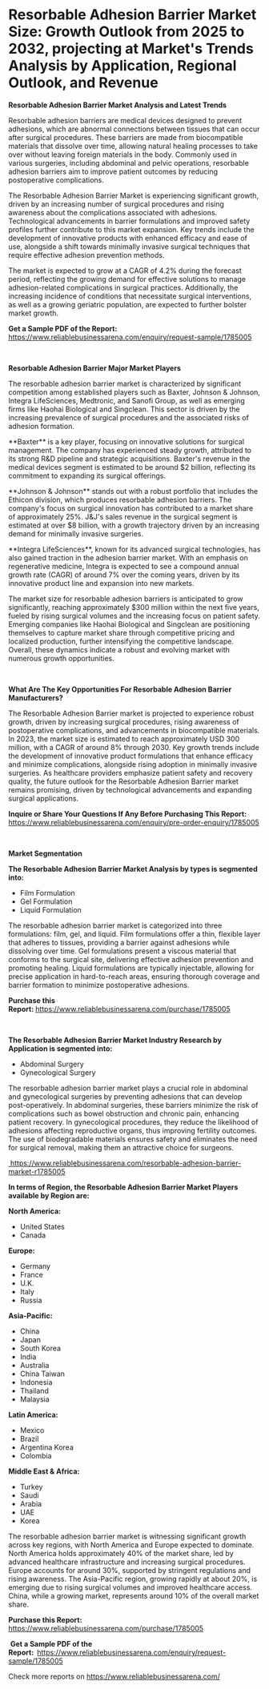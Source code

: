 <p><h1>Resorbable Adhesion Barrier Market Size: Growth Outlook from 2025 to 2032, projecting at Market's Trends Analysis by Application, Regional Outlook, and Revenue</h1></p><p><strong>Resorbable Adhesion Barrier Market Analysis and Latest Trends</strong></p>
<p><p>Resorbable adhesion barriers are medical devices designed to prevent adhesions, which are abnormal connections between tissues that can occur after surgical procedures. These barriers are made from biocompatible materials that dissolve over time, allowing natural healing processes to take over without leaving foreign materials in the body. Commonly used in various surgeries, including abdominal and pelvic operations, resorbable adhesion barriers aim to improve patient outcomes by reducing postoperative complications.</p><p>The Resorbable Adhesion Barrier Market is experiencing significant growth, driven by an increasing number of surgical procedures and rising awareness about the complications associated with adhesions. Technological advancements in barrier formulations and improved safety profiles further contribute to this market expansion. Key trends include the development of innovative products with enhanced efficacy and ease of use, alongside a shift towards minimally invasive surgical techniques that require effective adhesion prevention methods.</p><p>The market is expected to grow at a CAGR of 4.2% during the forecast period, reflecting the growing demand for effective solutions to manage adhesion-related complications in surgical practices. Additionally, the increasing incidence of conditions that necessitate surgical interventions, as well as a growing geriatric population, are expected to further bolster market growth.</p></p>
<p><strong>Get a Sample PDF of the Report:&nbsp;</strong> <a href="https://www.reliablebusinessarena.com/enquiry/request-sample/1785005?utm_campaign=1891&utm_medium=2&utm_source=Github&utm_content=ia&utm_term=25032025&utm_id=resorbable-adhesion-barrier">https://www.reliablebusinessarena.com/enquiry/request-sample/1785005</a></p>
<p>&nbsp;</p>
<p><strong>Resorbable Adhesion Barrier Major Market Players</strong></p>
<p><p>The resorbable adhesion barrier market is characterized by significant competition among established players such as Baxter, Johnson & Johnson, Integra LifeSciences, Medtronic, and Sanofi Group, as well as emerging firms like Haohai Biological and Singclean. This sector is driven by the increasing prevalence of surgical procedures and the associated risks of adhesion formation.</p><p>**Baxter** is a key player, focusing on innovative solutions for surgical management. The company has experienced steady growth, attributed to its strong R&D pipeline and strategic acquisitions. Baxter's revenue in the medical devices segment is estimated to be around $2 billion, reflecting its commitment to expanding its surgical offerings.</p><p>**Johnson & Johnson** stands out with a robust portfolio that includes the Ethicon division, which produces resorbable adhesion barriers. The company's focus on surgical innovation has contributed to a market share of approximately 25%. J&J's sales revenue in the surgical segment is estimated at over $8 billion, with a growth trajectory driven by an increasing demand for minimally invasive surgeries.</p><p>**Integra LifeSciences**, known for its advanced surgical technologies, has also gained traction in the adhesion barrier market. With an emphasis on regenerative medicine, Integra is expected to see a compound annual growth rate (CAGR) of around 7% over the coming years, driven by its innovative product line and expansion into new markets.</p><p>The market size for resorbable adhesion barriers is anticipated to grow significantly, reaching approximately $300 million within the next five years, fueled by rising surgical volumes and the increasing focus on patient safety. Emerging companies like Haohai Biological and Singclean are positioning themselves to capture market share through competitive pricing and localized production, further intensifying the competitive landscape. Overall, these dynamics indicate a robust and evolving market with numerous growth opportunities.</p></p>
<p>&nbsp;</p>
<p><strong>What Are The Key Opportunities For Resorbable Adhesion Barrier Manufacturers?</strong></p>
<p><p>The Resorbable Adhesion Barrier market is projected to experience robust growth, driven by increasing surgical procedures, rising awareness of postoperative complications, and advancements in biocompatible materials. In 2023, the market size is estimated to reach approximately USD 300 million, with a CAGR of around 8% through 2030. Key growth trends include the development of innovative product formulations that enhance efficacy and minimize complications, alongside rising adoption in minimally invasive surgeries. As healthcare providers emphasize patient safety and recovery quality, the future outlook for the Resorbable Adhesion Barrier market remains promising, driven by technological advancements and expanding surgical applications.</p></p>
<p><strong>Inquire or Share Your Questions If Any Before Purchasing This Report:</strong> <a href="https://www.reliablebusinessarena.com/enquiry/pre-order-enquiry/1785005?utm_campaign=1891&utm_medium=2&utm_source=Github&utm_content=ia&utm_term=25032025&utm_id=resorbable-adhesion-barrier">https://www.reliablebusinessarena.com/enquiry/pre-order-enquiry/1785005</a></p>
<p>&nbsp;</p>
<p><strong>Market Segmentation</strong></p>
<p><strong>The Resorbable Adhesion Barrier Market Analysis by types is segmented into:</strong></p>
<p><ul><li>Film Formulation</li><li>Gel Formulation</li><li>Liquid Formulation</li></ul></p>
<p><p>The resorbable adhesion barrier market is categorized into three formulations: film, gel, and liquid. Film formulations offer a thin, flexible layer that adheres to tissues, providing a barrier against adhesions while dissolving over time. Gel formulations present a viscous material that conforms to the surgical site, delivering effective adhesion prevention and promoting healing. Liquid formulations are typically injectable, allowing for precise application in hard-to-reach areas, ensuring thorough coverage and barrier formation to minimize postoperative adhesions.</p></p>
<p><strong>Purchase this Report:&nbsp;</strong><a href="https://www.reliablebusinessarena.com/purchase/1785005?utm_campaign=1891&utm_medium=2&utm_source=Github&utm_content=ia&utm_term=25032025&utm_id=resorbable-adhesion-barrier">https://www.reliablebusinessarena.com/purchase/1785005</a></p>
<p>&nbsp;</p>
<p><strong>The Resorbable Adhesion Barrier Market Industry Research by Application is segmented into:</strong></p>
<p><ul><li>Abdominal Surgery</li><li>Gynecological Surgery</li></ul></p>
<p><p>The resorbable adhesion barrier market plays a crucial role in abdominal and gynecological surgeries by preventing adhesions that can develop post-operatively. In abdominal surgeries, these barriers minimize the risk of complications such as bowel obstruction and chronic pain, enhancing patient recovery. In gynecological procedures, they reduce the likelihood of adhesions affecting reproductive organs, thus improving fertility outcomes. The use of biodegradable materials ensures safety and eliminates the need for surgical removal, making them an attractive choice for surgeons.</p></p>
<p><a href="https://www.reliablebusinessarena.com/resorbable-adhesion-barrier-market-r1785005?utm_campaign=1891&utm_medium=2&utm_source=Github&utm_content=ia&utm_term=25032025&utm_id=resorbable-adhesion-barrier">&nbsp;https://www.reliablebusinessarena.com/resorbable-adhesion-barrier-market-r1785005</a></p>
<p><strong>In terms of Region, the Resorbable Adhesion Barrier Market Players available by Region are:</strong></p>
<p>
    <p> <strong> North America: </strong>
        <ul>
            <li>United States</li>
            <li>Canada</li>
        </ul>
        </p> 
    <p> <strong> Europe: </strong>
        <ul>
            <li>Germany</li>
            <li>France</li>
            <li>U.K.</li>
            <li>Italy</li>
            <li>Russia</li>
        </ul>
        </p> 
    <p> <strong> Asia-Pacific: </strong>
        <ul>
            <li>China</li>
            <li>Japan</li>
            <li>South Korea</li>
            <li>India</li>
            <li>Australia</li>
            <li>China Taiwan</li>
            <li>Indonesia</li>
            <li>Thailand</li>
            <li>Malaysia</li>
        </ul>
        </p> 
    <p> <strong> Latin America: </strong>
        <ul>
            <li>Mexico</li>
            <li>Brazil</li>
            <li>Argentina Korea</li>
            <li>Colombia</li>
        </ul>
        </p> 
    <p> <strong> Middle East & Africa: </strong>
        <ul>
            <li>Turkey</li>
            <li>Saudi</li>
            <li>Arabia</li>
            <li>UAE</li>
            <li>Korea</li>
        </ul>
    </p>
    </p>
<p><p>The resorbable adhesion barrier market is witnessing significant growth across key regions, with North America and Europe expected to dominate. North America holds approximately 40% of the market share, led by advanced healthcare infrastructure and increasing surgical procedures. Europe accounts for around 30%, supported by stringent regulations and rising awareness. The Asia-Pacific region, growing rapidly at about 20%, is emerging due to rising surgical volumes and improved healthcare access. China, while a growing market, represents around 10% of the overall market share.</p></p>
<p><strong>Purchase this Report: </strong><a href="https://www.reliablebusinessarena.com/purchase/1785005?utm_campaign=1891&utm_medium=2&utm_source=Github&utm_content=ia&utm_term=25032025&utm_id=resorbable-adhesion-barrier">https://www.reliablebusinessarena.com/purchase/1785005</a></p>
<p>&nbsp;<strong>Get a Sample PDF of the Report:&nbsp;&nbsp;</strong><a href="https://www.reliablebusinessarena.com/enquiry/request-sample/1785005?utm_campaign=1891&utm_medium=2&utm_source=Github&utm_content=ia&utm_term=25032025&utm_id=resorbable-adhesion-barrier">https://www.reliablebusinessarena.com/enquiry/request-sample/1785005</a></p>
<p><strong></strong></p>
<p>Check more reports on <a href="https://www.reliablebusinessarena.com/?utm_campaign=1891&utm_medium=2&utm_source=Github&utm_content=ia&utm_term=25032025&utm_id=resorbable-adhesion-barrier">https://www.reliablebusinessarena.com/</a></p>